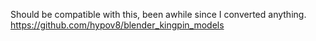 Should be compatible with this, been awhile since I converted anything. <br>
https://github.com/hypov8/blender_kingpin_models
